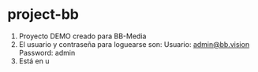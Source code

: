 # project-bb

1. Proyecto DEMO creado para BB-Media
2. El usuario y contraseña para loguearse son: 
   Usuario:  admin@bb.vision 
   Password: admin
3. Está en u

